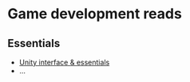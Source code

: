 # Game development reads

## Essentials
- [Unity interface & essentials](http://unity3d.com/learn/tutorials/topics/interface-essentials)
- ...
